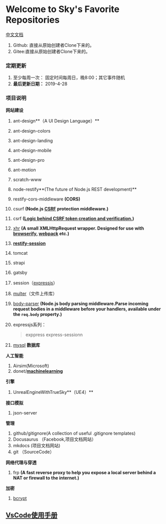 # Welcome to Sky's Favorite Repositories
[中文文档](./index.md)

1. Github: 直接从原始创建者Clone下来的。
2. Gitee:直接从原始创建者Clone下来的。


### 定期更新

1. 至少每周一次： 固定时间每周日，晚8:00；其它事件随机
2. **最后更新日期：** 2019-4-28

### 项目说明

**网站建设**

1. ant-design**（A UI Design Language）**

2. ant-design-colors

3. ant-design-landing

4. ant-design-mobile

5. ant-design-pro

6. ant-motion

7. scratch-www

8. node-restify**(The future of Node.js REST development)**

9. restify-cors-middleware **(CORS)**

10. csurf **(Node.js [CSRF](https://en.wikipedia.org/wiki/Cross-site_request_forgery) protection middleware.)**

11. csrf **([Logic behind CSRF token creation and verification.](https://github.com/pillarjs/csrf.git))**

12. [xhr](<https://github.com/naugtur/xhr>) **(A small XMLHttpRequest wrapper. Designed for use with [browserify](http://browserify.org/), [webpack](https://webpack.github.io/) etc.)**

13. **[restify-session](<https://github.com/mgesmundo/restify-session>)**

14. tomcat

15. strapi

16. gatsby

17. session（[expressjs](https://github.com/expressjs)）

18. [multer](<https://github.com/expressjs/multer>)（文件上传库）

19. [body-parser](<https://github.com/expressjs/body-parser>)  **(Node.js body parsing middleware.Parse incoming request bodies in a middleware before your handlers, available under the `req.body` property.)**

20. expressjs系列：
    > exppress
    > express-sessionn

21. [mysql](https://github.com/mysqljs/mysql) **数据库**

**人工智能**

1. Airsim(Microsoft)
2. donet/**[machinelearning](https://github.com/dotnet/machinelearning)**

**引擎**

1. UnrealEngineWithTrueSky**（UE4）** 

**接口模拟**

1. json-server

**管理**

1. github/gitignore(A collection of useful .gitignore templates)
2. Docusaurus （Facebook,项目文档网站）
3. mkdocs (项目文档网站)
4. git （SourceCode）

**网络代理与穿透**

1. frp **(A fast reverse proxy to help you expose a local server behind a NAT or firewall to the internet.)**

**加密**

1. [bcrypt](<https://github.com/dcodeIO/bcrypt.js>)



## [VsCode使用手册](./VsCode使用手册/index.md)

